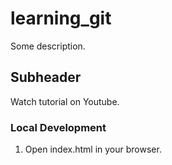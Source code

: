 # learning_git

Some description.

## Subheader

Watch tutorial on Youtube.

### Local Development

1. Open index.html in your browser.